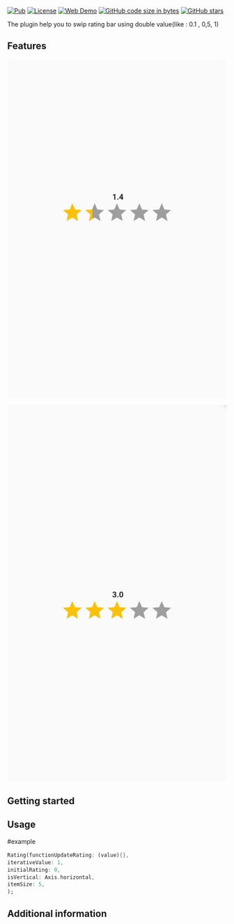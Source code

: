 <!--
This README describes the package. If you publish this package to pub.dev,
this README's contents appear on the landing page for your package.

For information about how to write a good package README, see the guide for
[writing package pages](https://dart.dev/guides/libraries/writing-package-pages).

For general information about developing packages, see the Dart guide for
[creating packages](https://dart.dev/guides/libraries/create-library-packages)
and the Flutter guide for
[developing packages and plugins](https://flutter.dev/developing-packages).
-->

[![Pub](https://img.shields.io/pub/v/rating_bar_swipe)](https://img.shields.io/pub/v/rating_bar_swipe) 
[![License](https://img.shields.io/badge/licence-MIT-orange.svg)](https://github.com/sarbagyastha/flutter_rating_bar/blob/master/LICENSE)
[![Web Demo](https://img.shields.io/badge/Web-Demo-blueviolet.svg)](https://sarbagyastha.com.np/flutter_rating_bar/)
[![GitHub code size in bytes](https://img.shields.io/github/languages/code-size/hisham-safade/rating_bar_swipe)](https://github.com/sarbagyastha/flutter_rating_bar)
[![GitHub stars](https://img.shields.io/github/stars/sarbagyastha/flutter_rating_bar.svg?style=social)](https://github.com/sarbagyastha/flutter_rating_bar)

The plugin help you to swip rating bar using double value(like : 0.1 , 0,5, 1)
## Features

![First Way](images/1.4_horizontal.jpeg) 


![Second Way](images/1._horizontal.jpeg) 
## Getting started

## Usage

#example
```dart
Rating(functionUpdateRating: (value){},
iterativeValue: 1,
initialRating: 0,
isVertical: Axis.horizontal,
itemSize: 5,
);
```

## Additional information

 
